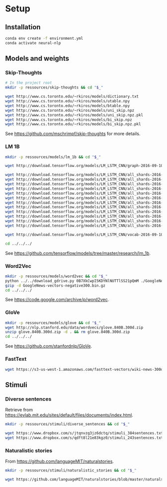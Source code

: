 
# Setup

## Installation
```bash
conda env create -f environment.yml
conda activate neural-nlp
```

## Models and weights

### Skip-Thoughts
```bash
# In the project root
mkdir -p ressources/skip-thoughts && cd "$_"

wget http://www.cs.toronto.edu/~rkiros/models/dictionary.txt
wget http://www.cs.toronto.edu/~rkiros/models/utable.npy
wget http://www.cs.toronto.edu/~rkiros/models/btable.npy
wget http://www.cs.toronto.edu/~rkiros/models/uni_skip.npz
wget http://www.cs.toronto.edu/~rkiros/models/uni_skip.npz.pkl
wget http://www.cs.toronto.edu/~rkiros/models/bi_skip.npz
wget http://www.cs.toronto.edu/~rkiros/models/bi_skip.npz.pkl
```
See https://github.com/mschrimpf/skip-thoughts for more details.

### LM 1B
```bash
mkdir -p ressources/models/lm_1b && cd "$_"

wget http://download.tensorflow.org/models/LM_LSTM_CNN/graph-2016-09-10.pbtxt

wget http://download.tensorflow.org/models/LM_LSTM_CNN/all_shards-2016-09-10/ckpt-base
wget http://download.tensorflow.org/models/LM_LSTM_CNN/all_shards-2016-09-10/ckpt-char-embedding
wget http://download.tensorflow.org/models/LM_LSTM_CNN/all_shards-2016-09-10/ckpt-lstm
wget http://download.tensorflow.org/models/LM_LSTM_CNN/all_shards-2016-09-10/ckpt-softmax0
wget http://download.tensorflow.org/models/LM_LSTM_CNN/all_shards-2016-09-10/ckpt-softmax1
wget http://download.tensorflow.org/models/LM_LSTM_CNN/all_shards-2016-09-10/ckpt-softmax2
wget http://download.tensorflow.org/models/LM_LSTM_CNN/all_shards-2016-09-10/ckpt-softmax3
wget http://download.tensorflow.org/models/LM_LSTM_CNN/all_shards-2016-09-10/ckpt-softmax4
wget http://download.tensorflow.org/models/LM_LSTM_CNN/all_shards-2016-09-10/ckpt-softmax5
wget http://download.tensorflow.org/models/LM_LSTM_CNN/all_shards-2016-09-10/ckpt-softmax6
wget http://download.tensorflow.org/models/LM_LSTM_CNN/all_shards-2016-09-10/ckpt-softmax7
wget http://download.tensorflow.org/models/LM_LSTM_CNN/all_shards-2016-09-10/ckpt-softmax8

wget http://download.tensorflow.org/models/LM_LSTM_CNN/vocab-2016-09-10.txt

cd ../../../
```
See https://github.com/tensorflow/models/tree/master/research/lm_1b.

### Word2Vec
```bash
mkdir -p ressources/models/word2vec && cd "$_"
python ../../download_gdrive.py 0B7XkCwpI5KDYNlNUTTlSS21pQmM ./GoogleNews-vectors-negative300.bin.gz  # https://drive.google.com/uc?export=download&confirm=rLRy&id=0B7XkCwpI5KDYNlNUTTlSS21pQmM
gzip -d GoogleNews-vectors-negative300.bin.gz
cd ../../../
```
See https://code.google.com/archive/p/word2vec.

### GloVe
```bash
mkdir -p ressources/models/glove && cd "$_"
wget http://nlp.stanford.edu/data/wordvecs/glove.840B.300d.zip
unzip glove.840B.300d.zip -d . && rm glove.840B.300d.zip
cd ../../../
```
See https://github.com/stanfordnlp/GloVe.

### FastText
```bash
wget https://s3-us-west-1.amazonaws.com/fasttext-vectors/wiki-news-300d-1M.vec.zip
```


## Stimuli
### Diverse sentences
Retrieve from https://evlab.mit.edu/sites/default/files/documents/index.html.

```bash
mkdir -p ressources/stimuli/diverse_sentences && cd "$_"

wget https://www.dropbox.com/s/jtqnvzg3jz6dctq/stimuli_384sentences.txt?dl=1
wget https://www.dropbox.com/s/qdft8l21e83kgz0/stimuli_243sentences.txt?dl=1
```

### Naturalistic stories
From https://github.com/languageMIT/naturalstories.

```bash
mkdir -p ressources/stimuli/naturalistic_stories && cd "$_"

wget https://github.com/languageMIT/naturalstories/blob/master/naturalstories_RTS/all_stories.tok
```